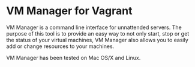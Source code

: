 # VM Manager for Vagrant

VM Manager is a command line interface for unnattended servers. The purpose of this tool is to provide an easy way to not only start, stop or get the status of your virtual machines, VM Manager also allows you to easily add or change resources to your machines.

VM Manager has been tested on Mac OS/X and Linux.
